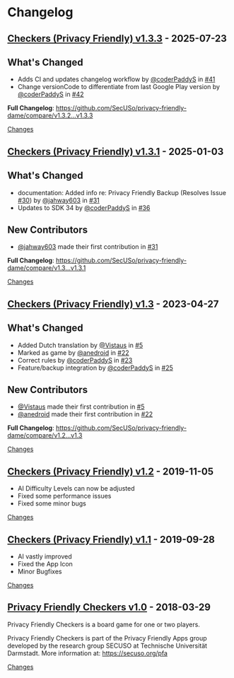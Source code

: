 # Changelog

<a id="v1.3.3"></a>
## [Checkers (Privacy Friendly) v1.3.3](https://github.com/SecUSo/privacy-friendly-dame/releases/tag/v1.3.3) - 2025-07-23

## What's Changed
* Adds CI and updates changelog workflow by [@coderPaddyS](https://github.com/coderPaddyS) in [#41](https://github.com/SecUSo/privacy-friendly-dame/pull/41)
* Change versionCode to differentiate from last Google Play version by [@coderPaddyS](https://github.com/coderPaddyS) in [#42](https://github.com/SecUSo/privacy-friendly-dame/pull/42)


**Full Changelog**: https://github.com/SecUSo/privacy-friendly-dame/compare/v1.3.2...v1.3.3

[Changes][v1.3.3]


<a id="v1.3.1"></a>
## [Checkers (Privacy Friendly) v1.3.1](https://github.com/SecUSo/privacy-friendly-dame/releases/tag/v1.3.1) - 2025-01-03

## What's Changed
* documentation: Added info re: Privacy Friendly Backup (Resolves Issue [#30](https://github.com/SecUSo/privacy-friendly-dame/issues/30)) by [@jahway603](https://github.com/jahway603) in [#31](https://github.com/SecUSo/privacy-friendly-dame/pull/31)
* Updates to SDK 34 by [@coderPaddyS](https://github.com/coderPaddyS) in [#36](https://github.com/SecUSo/privacy-friendly-dame/pull/36)

## New Contributors
* [@jahway603](https://github.com/jahway603) made their first contribution in [#31](https://github.com/SecUSo/privacy-friendly-dame/pull/31)

**Full Changelog**: https://github.com/SecUSo/privacy-friendly-dame/compare/v1.3...v1.3.1

[Changes][v1.3.1]


<a id="v1.3"></a>
## [Checkers (Privacy Friendly) v1.3](https://github.com/SecUSo/privacy-friendly-dame/releases/tag/v1.3) - 2023-04-27

## What's Changed
* Added Dutch translation by [@Vistaus](https://github.com/Vistaus) in [#5](https://github.com/SecUSo/privacy-friendly-dame/pull/5)
* Marked as game by [@anedroid](https://github.com/anedroid) in [#22](https://github.com/SecUSo/privacy-friendly-dame/pull/22)
* Correct rules by [@coderPaddyS](https://github.com/coderPaddyS) in [#23](https://github.com/SecUSo/privacy-friendly-dame/pull/23)
* Feature/backup integration by [@coderPaddyS](https://github.com/coderPaddyS) in [#25](https://github.com/SecUSo/privacy-friendly-dame/pull/25)

## New Contributors
* [@Vistaus](https://github.com/Vistaus) made their first contribution in [#5](https://github.com/SecUSo/privacy-friendly-dame/pull/5)
* [@anedroid](https://github.com/anedroid) made their first contribution in [#22](https://github.com/SecUSo/privacy-friendly-dame/pull/22)

**Full Changelog**: https://github.com/SecUSo/privacy-friendly-dame/compare/v1.2...v1.3

[Changes][v1.3]


<a id="v1.2"></a>
## [Checkers (Privacy Friendly) v1.2](https://github.com/SecUSo/privacy-friendly-dame/releases/tag/v1.2) - 2019-11-05

- AI Difficulty Levels can now be adjusted
- Fixed some performance issues
- Fixed some minor bugs

[Changes][v1.2]


<a id="v1.1"></a>
## [Checkers (Privacy Friendly) v1.1](https://github.com/SecUSo/privacy-friendly-dame/releases/tag/v1.1) - 2019-09-28

- AI vastly improved
- Fixed the App Icon
- Minor Bugfixes

[Changes][v1.1]


<a id="v1.0"></a>
## [Privacy Friendly Checkers v1.0](https://github.com/SecUSo/privacy-friendly-dame/releases/tag/v1.0) - 2018-03-29

Privacy Friendly Checkers is a board game for one or two players.

Privacy Friendly Checkers is part of the Privacy Friendly Apps group developed by the research group SECUSO at Technische Universität Darmstadt. More information at: https://secuso.org/pfa

[Changes][v1.0]


[v1.3.3]: https://github.com/SecUSo/privacy-friendly-dame/compare/v1.3.1...v1.3.3
[v1.3.1]: https://github.com/SecUSo/privacy-friendly-dame/compare/v1.3...v1.3.1
[v1.3]: https://github.com/SecUSo/privacy-friendly-dame/compare/v1.2...v1.3
[v1.2]: https://github.com/SecUSo/privacy-friendly-dame/compare/v1.1...v1.2
[v1.1]: https://github.com/SecUSo/privacy-friendly-dame/compare/v1.0...v1.1
[v1.0]: https://github.com/SecUSo/privacy-friendly-dame/tree/v1.0

<!-- Generated by https://github.com/rhysd/changelog-from-release v3.9.0 -->
